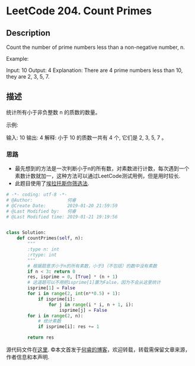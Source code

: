 # LeetCode 204. Count Primes

## Description

Count the number of prime numbers less than a non-negative number, n.

Example:

Input: 10
Output: 4
Explanation: There are 4 prime numbers less than 10, they are 2, 3, 5, 7.

## 描述

统计所有小于非负整数 n 的质数的数量。

示例:

输入: 10
输出: 4
解释: 小于 10 的质数一共有 4 个, 它们是 2, 3, 5, 7 。

### 思路

* 最先想到的方法是一次判断小于n的所有数，对素数进行计数，每次遇到一个素数计数就加一，这种方法可以通过LeetCode测试用例，但是用时较长.
* 此题目使用了[埃拉托斯你筛选法](https://zh.wikipedia.org/wiki/%E5%9F%83%E6%8B%89%E6%89%98%E6%96%AF%E7%89%B9%E5%B0%BC%E7%AD%9B%E6%B3%95).

```python
# -*- coding: utf-8 -*-
# @Author:             何睿
# @Create Date:        2019-01-20 21:59:59
# @Last Modified by:   何睿
# @Last Modified time: 2019-01-21 19:19:56


class Solution:
    def countPrimes(self, n):
        """
        :type n: int
        :rtype: int
        """
        # 根据题意求小于n的所有素数，小于3（不包括）的数中没有素数
        if n < 3: return 0
        res, isprime = 0, [True] * (n + 1)
        # 这道题可以不用把isprime[1]置为False，因为不会从这里统计
        isprime[1] = False
        for i in range(2, int(n**0.5) + 1):
            if isprime[i]:
                for j in range(i * i, n + 1, i):
                    isprime[j] = False
        for i in range(2, n):
            # 统计素数
            if isprime[i]: res += 1

        return res
```
源代码文件在[这里](https://github.com/ruicore/Algorithm/blob/master/Leetcode/2019-01-20-204-Count-Primes.py).
©本文首发于[何睿的博客](https://www.ruicore.cn/leetcode-204-count-primes/)，欢迎转载，转载需保留文章来源，作者信息和本声明.

